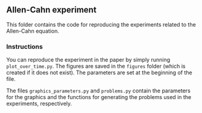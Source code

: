 ## Allen-Cahn experiment

This folder contains the code for reproducing the experiments related to the Allen-Cahn equation.

### Instructions

You can reproduce the experiment in the paper by simply running `plot_over_time.py`.
The figures are saved in the `figures` folder (which is created if it does not exist).
The parameters are set at the beginning of the file.

The files `graphics_parameters.py` and `problems.py` contain the parameters for the graphics and the functions for generating the problems used in the experiments, respectively.
